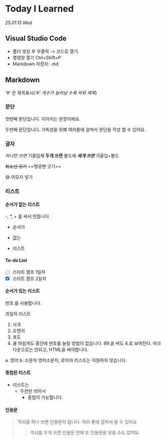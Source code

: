 # Today I Learned
*25.01.15 Wed*

## Visual Studio Code
- 폴더 생성 후 우클릭 -> 코드로 열기.
- 명령창 열기
  Ctrl+Shift+P
- Markdown 저장자: .md

## Markdown

'#' 은 제목표시(*'#' 개수가 늘어날 수록 하위 제목*)

### 문단
첫번째 문단입니다.
이어지는 문장이에요.

두번째 문단입니다.
가독성을 위해 여러줄에 걸쳐서 문단을 작성 할 수 있어요.

### 글자
*하나만 쓰면* 기울임체
**두개 쓰면** 볼드체
***세개 쓰면***
기울임+볼드

~~취소선 긋기~~
==형광펜 긋기==

:smile: 이모지 넣기

### 리스트
#### 순서가 없는 리스트
-, *, + 를 써서 만듭니다.
- 순서가
* 없는
+ 리스트

#### To-do List
- [ ] 스타트 캠프 1일차
- [x] 스타트 캠프 2일차

#### 순서가 있는 리스트
번호.를 사용합니다.

과일의 리스트
1. 사과
2. 오렌지
3. 포도
89. 귤
아쉽게도 중간에 번호를 늘릴 방법이 없습니다. 89.을 써도 4.로 보여진다. 마크다운으로는 안되고, HTML을 써야합니다.

a. 영어
b. 소문자
영어소문자, 로마자 리스트는 지원하지 않습니다.

#### 중첩된 리스트
- 리스트는
  - 두칸만 띄어서
    - 중첩이 가능합니다.

#### 인용문
> 꺽쇠를 하나 쓰면 인용문이 됩니다.
> 여러 줄에 걸쳐서 쓸 수 있어요
>
>> 꺽쇠를 두개 쓰면 인용문 안에 또 인용문을 넣을 수도 있어요.
